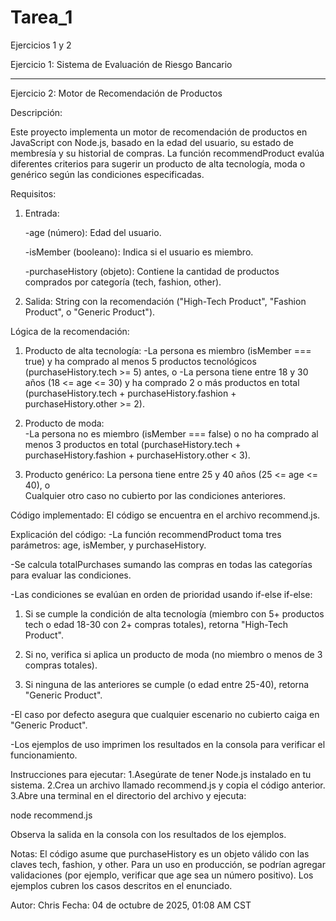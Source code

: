 # Tarea_1
Ejercicios 1 y 2

Ejercicio 1: Sistema de Evaluación de Riesgo Bancario



---

Ejercicio 2: Motor de Recomendación de Productos

Descripción:

Este proyecto implementa un motor de recomendación de productos en JavaScript con Node.js, basado en la edad del usuario, su estado de membresía y su historial de compras. La función recommendProduct evalúa diferentes criterios para sugerir un producto de alta tecnología, moda o genérico según las condiciones especificadas.

Requisitos:
1. Entrada:

   -age (número): Edad del usuario.
   
   -isMember (booleano): Indica si el usuario es miembro.
   
   -purchaseHistory (objeto): Contiene la cantidad de productos comprados por categoría (tech, fashion, other).

3. Salida: String con la recomendación ("High-Tech Product", "Fashion Product", o "Generic Product").


Lógica de la recomendación: 
1. Producto de alta tecnología:
-La persona es miembro (isMember === true) y ha comprado al menos 5 productos tecnológicos (purchaseHistory.tech >= 5) antes, o 
-La persona tiene entre 18 y 30 años (18 <= age <= 30) y ha comprado 2 o más productos en total (purchaseHistory.tech + purchaseHistory.fashion + purchaseHistory.other >= 2).

2. Producto de moda:  
-La persona no es miembro (isMember === false) o no ha comprado al menos 3 productos en total (purchaseHistory.tech + purchaseHistory.fashion + purchaseHistory.other < 3).

3. Producto genérico:  La persona tiene entre 25 y 40 años (25 <= age <= 40), o  
Cualquier otro caso no cubierto por las condiciones anteriores.

Código implementado:
El código se encuentra en el archivo recommend.js. 

Explicación del código: 
-La función recommendProduct toma tres parámetros: age, isMember, y purchaseHistory.

-Se calcula totalPurchases sumando las compras en todas las categorías para evaluar las condiciones.

-Las condiciones se evalúan en orden de prioridad usando if-else if-else:

1. Si se cumple la condición de alta tecnología (miembro con 5+ productos tech o edad 18-30 con 2+ compras totales), retorna "High-Tech Product".
   
2. Si no, verifica si aplica un producto de moda (no miembro o menos de 3 compras totales).
   
3. Si ninguna de las anteriores se cumple (o edad entre 25-40), retorna "Generic Product".

-El caso por defecto asegura que cualquier escenario no cubierto caiga en "Generic Product".

-Los ejemplos de uso imprimen los resultados en la consola para verificar el funcionamiento.

Instrucciones para ejecutar: 
1.Asegúrate de tener Node.js instalado en tu sistema.
2.Crea un archivo llamado recommend.js y copia el código anterior.
3.Abre una terminal en el directorio del archivo y ejecuta:

node recommend.js

Observa la salida en la consola con los resultados de los ejemplos.

Notas:  El código asume que purchaseHistory es un objeto válido con las claves tech, fashion, y other. Para un uso en producción, se podrían agregar validaciones (por ejemplo, verificar que age sea un número positivo).
Los ejemplos cubren los casos descritos en el enunciado.

Autor: Chris
Fecha: 04 de octubre de 2025, 01:08 AM CST  




